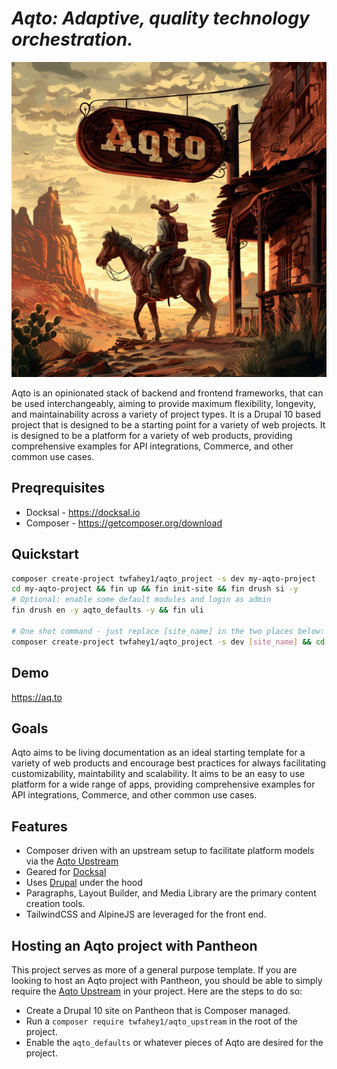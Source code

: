 # *Aqto: Adaptive, quality technology orchestration.*
<!-- Lets do an image here for the images/aqto-logo-western.png -->
![Aqto Logo](images/aqto-logo-western.png)

Aqto is an opinionated stack of backend and frontend frameworks, that can be used interchangeably, aiming to provide maximum flexibility, longevity, and maintainability across a variety of project types. It is a Drupal 10 based project that is designed to be a starting point for a variety of web projects. It is designed to be a platform for a variety of web products, providing comprehensive examples for API integrations, Commerce, and other common use cases.

## Preqrequisites
- Docksal - https://docksal.io
- Composer - https://getcomposer.org/download

## Quickstart
```bash
composer create-project twfahey1/aqto_project -s dev my-aqto-project 
cd my-aqto-project && fin up && fin init-site && fin drush si -y
# Optional: enable some default modules and login as admin
fin drush en -y aqto_defaults -y && fin uli

# One shot command - just replace [site_name] in the two places below:
composer create-project twfahey1/aqto_project -s dev [site_name] && cd [site_name] && fin up && fin init-site && fin drush si -y && fin drush en -y aqto_defaults -y && fin uli
```

## Demo
https://aq.to

## Goals
Aqto aims to be living documentation as an ideal starting template for a variety of web products and encourage best practices for always facilitating customizability, maintability and scalability. It aims to be an easy to use platform for a wide range of apps, providing comprehensive examples for API integrations, Commerce, and other common use cases.

## Features
- Composer driven with an upstream setup to facilitate platform models via the [Aqto Upstream](https://github.com/twfahey1/aqto_upstream.git)
- Geared for [Docksal](https://docksal.io)
- Uses [Drupal](https://www.drupal.org) under the hood
- Paragraphs, Layout Builder, and Media Library are the primary content creation tools.
- TailwindCSS and AlpineJS are leveraged for the front end.

## Hosting an Aqto project with Pantheon
This project serves as more of a general purpose template. If you are looking to host an Aqto project with Pantheon, you should be able to simply require the [Aqto Upstream](https://github.com/twfahey1/aqto_upstream.git) in your project. Here are the steps to do so:
- Create a Drupal 10 site on Pantheon that is Composer managed.
- Run a `composer require twfahey1/aqto_upstream` in the root of the project.
- Enable the `aqto_defaults` or whatever pieces of Aqto are desired for the project.
